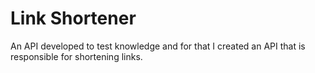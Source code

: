 # Link Shortener

An API developed to test knowledge and for that I created an API that is responsible for shortening links.